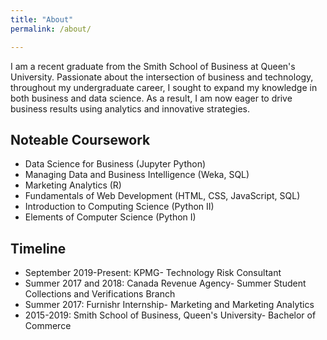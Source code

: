 ```yaml
---
title: "About"
permalink: /about/

---
```

I am a recent graduate from the Smith School of Business at Queen's University. Passionate about the intersection of business and technology, throughout my undergraduate career, I sought to expand my knowledge in both business and data science. As a result, I am now eager to drive business results using analytics and innovative strategies.

<h2> Noteable Coursework </h2>
<ul>
  <li> Data Science for Business (Jupyter Python)</li>
  <li> Managing Data and Business Intelligence (Weka, SQL)</li>
  <li> Marketing Analytics (R)</li>
  <li> Fundamentals of Web Development (HTML, CSS, JavaScript, SQL)</li>
  <li> Introduction to Computing Science (Python II)</li>
  <li> Elements of Computer Science (Python I)</li>
</ul>


<h2> Timeline </h2>
<ul>
  <li> September 2019-Present: KPMG- Technology Risk Consultant </li>
  <li> Summer 2017 and 2018: Canada Revenue Agency- Summer Student Collections and Verifications Branch</li>
  <li> Summer 2017: Furnishr Internship- Marketing and Marketing Analytics</li>
  <li> 2015-2019: Smith School of Business, Queen's University- Bachelor of Commerce</li>
</ul>
